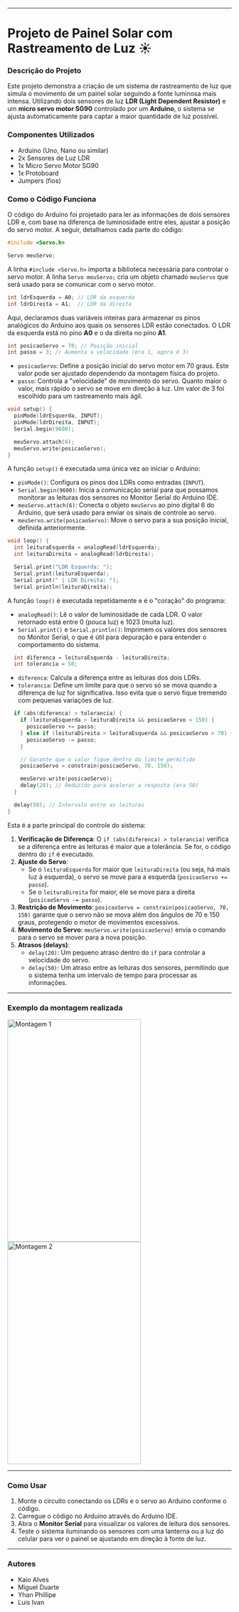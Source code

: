 
-----

# Projeto de Painel Solar com Rastreamento de Luz ☀️

### Descrição do Projeto

Este projeto demonstra a criação de um sistema de rastreamento de luz que simula o movimento de um painel solar seguindo a fonte luminosa mais intensa. Utilizando dois sensores de luz **LDR (Light Dependent Resistor)** e um **micro servo motor SG90** controlado por um **Arduino**, o sistema se ajusta automaticamente para captar a maior quantidade de luz possível.

### Componentes Utilizados

  * Arduino (Uno, Nano ou similar)
  * 2x Sensores de Luz LDR
  * 1x Micro Servo Motor SG90
  * 1x Protoboard
  * Jumpers (fios)

### Como o Código Funciona

O código do Arduino foi projetado para ler as informações de dois sensores LDR e, com base na diferença de luminosidade entre eles, ajustar a posição do servo motor. A seguir, detalhamos cada parte do código:

```c++
#include <Servo.h>

Servo meuServo;
```

A linha `#include <Servo.h>` importa a biblioteca necessária para controlar o servo motor. A linha `Servo meuServo;` cria um objeto chamado `meuServo` que será usado para se comunicar com o servo motor.

```c++
int ldrEsquerda = A0; // LDR da esquerda
int ldrDireita = A1;  // LDR da direita
```

Aqui, declaramos duas variáveis inteiras para armazenar os pinos analógicos do Arduino aos quais os sensores LDR estão conectados. O LDR da esquerda está no pino **A0** e o da direita no pino **A1**.

```c++
int posicaoServo = 70; // Posição inicial
int passo = 3; // Aumenta a velocidade (era 1, agora é 3)
```

  * `posicaoServo`: Define a posição inicial do servo motor em 70 graus. Este valor pode ser ajustado dependendo da montagem física do projeto.
  * `passo`: Controla a "velocidade" de movimento do servo. Quanto maior o valor, mais rápido o servo se move em direção à luz. Um valor de 3 foi escolhido para um rastreamento mais ágil.

<!-- end list -->

```c++
void setup() {
  pinMode(ldrEsquerda, INPUT);
  pinMode(ldrDireita, INPUT);
  Serial.begin(9600);

  meuServo.attach(6);
  meuServo.write(posicaoServo);
}
```

A função `setup()` é executada uma única vez ao iniciar o Arduino:

  * `pinMode()`: Configura os pinos dos LDRs como entradas (`INPUT`).
  * `Serial.begin(9600)`: Inicia a comunicação serial para que possamos monitorar as leituras dos sensores no Monitor Serial do Arduino IDE.
  * `meuServo.attach(6)`: Conecta o objeto `meuServo` ao pino digital 6 do Arduino, que será usado para enviar os sinais de controle ao servo.
  * `meuServo.write(posicaoServo)`: Move o servo para a sua posição inicial, definida anteriormente.

<!-- end list -->

```c++
void loop() {
  int leituraEsquerda = analogRead(ldrEsquerda);
  int leituraDireita = analogRead(ldrDireita);

  Serial.print("LDR Esquerda: ");
  Serial.print(leituraEsquerda);
  Serial.print(" | LDR Direita: ");
  Serial.println(leituraDireita);
```

A função `loop()` é executada repetidamente e é o "coração" do programa:

  * `analogRead()`: Lê o valor de luminosidade de cada LDR. O valor retornado está entre 0 (pouca luz) e 1023 (muita luz).
  * `Serial.print()` e `Serial.println()`: Imprimem os valores dos sensores no Monitor Serial, o que é útil para depuração e para entender o comportamento do sistema.

<!-- end list -->

```c++
  int diferenca = leituraEsquerda - leituraDireita;
  int tolerancia = 50;
```

  * `diferenca`: Calcula a diferença entre as leituras dos dois LDRs.
  * `tolerancia`: Define um limite para que o servo só se mova quando a diferença de luz for significativa. Isso evita que o servo fique tremendo com pequenas variações de luz.

<!-- end list -->

```c++
  if (abs(diferenca) > tolerancia) {
    if (leituraEsquerda > leituraDireita && posicaoServo < 150) {
      posicaoServo += passo;
    } else if (leituraDireita > leituraEsquerda && posicaoServo > 70) {
      posicaoServo -= passo;
    }

    // Garante que o valor fique dentro do limite permitido
    posicaoServo = constrain(posicaoServo, 70, 150);

    meuServo.write(posicaoServo);
    delay(20); // Reduzido para acelerar a resposta (era 50)
  }

  delay(50); // Intervalo entre as leituras
}
```

Esta é a parte principal do controle do sistema:

1.  **Verificação de Diferença**: O `if (abs(diferenca) > tolerancia)` verifica se a diferença entre as leituras é maior que a tolerância. Se for, o código dentro do `if` é executado.
2.  **Ajuste do Servo**:
      * Se o `leituraEsquerda` for maior que `leituraDireita` (ou seja, há mais luz à esquerda), o servo se move para a esquerda (`posicaoServo += passo`).
      * Se o `leituraDireita` for maior, ele se move para a direita (`posicaoServo -= passo`).
3.  **Restrição de Movimento**: `posicaoServo = constrain(posicaoServo, 70, 150)` garante que o servo não se mova além dos ângulos de 70 e 150 graus, protegendo o motor de movimentos excessivos.
4.  **Movimento do Servo**: `meuServo.write(posicaoServo)` envia o comando para o servo se mover para a nova posição.
5.  **Atrasos (delays)**:
      * `delay(20)`: Um pequeno atraso dentro do `if` para controlar a velocidade do servo.
      * `delay(50)`: Um atraso entre as leituras dos sensores, permitindo que o sistema tenha um intervalo de tempo para processar as informações.

-----
### Exemplo da montagem realizada

<img src="https://i.postimg.cc/KvJ9Qfkd/Whats-App-Image-2025-09-17-at-19-33-48.jpg" alt="Montagem 1" width="300" height="500" /> <img src="https://i.postimg.cc/dV35fCGD/Whats-App-Image-2025-09-17-at-19-33-48-1.jpg" alt="Montagem 2" width="300" height="500" />

-----
### Como Usar

1.  Monte o circuito conectando os LDRs e o servo ao Arduino conforme o código.
2.  Carregue o código no Arduino através do Arduino IDE.
3.  Abra o **Monitor Serial** para visualizar os valores de leitura dos sensores.
4.  Teste o sistema iluminando os sensores com uma lanterna ou a luz do celular para ver o painel se ajustando em direção à fonte de luz.

-----

### Autores

  * Kaio Alves
  * Miguel Duarte
  * Yhan Phillipe
  * Luis Ivan
